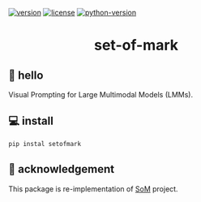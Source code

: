 [![version](https://badge.fury.io/py/setofmark.svg)](https://badge.fury.io/py/setofmark)
[![license](https://img.shields.io/pypi/l/setofmark)](https://github.com/roboflow/setofmark/blob/main/LICENSE)
[![python-version](https://img.shields.io/pypi/pyversions/setofmark)](https://badge.fury.io/py/setofmark)

<h1 align="center">set-of-mark</h1>

## 👋 hello

Visual Prompting for Large Multimodal Models (LMMs).

## 💻 install

```bash
pip instal setofmark
```

## 💜 acknowledgement

This package is re-implementation of [SoM](https://github.com/microsoft/SoM) project.